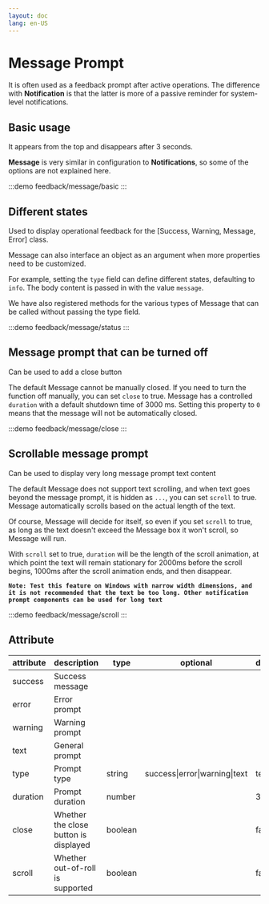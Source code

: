 ```yaml
---
layout: doc
lang: en-US
---
```


# Message Prompt

It is often used as a feedback prompt after active operations. The difference with **Notification** is that the latter is more of a passive reminder for system-level notifications.

## Basic usage

It appears from the top and disappears after 3 seconds.

**Message** is very similar in configuration to **Notifications**, so some of the options are not explained here.

:::demo
feedback/message/basic
:::

## Different states

Used to display operational feedback for the [Success, Warning, Message, Error] class.

Message can also interface an object as an argument when more properties need to be customized.

For example, setting the `type` field can define different states, defaulting to `info`. The body content is passed in with the value `message`.

We have also registered methods for the various types of Message that can be called without passing the type field.

:::demo
feedback/message/status
:::

## Message prompt that can be turned off

Can be used to add a close button

The default Message cannot be manually closed. If you need to turn the function off manually, you can set `close` to true. Message has a controlled `duration` with a default shutdown time of 3000 ms. Setting this property to `0` means that the message will not be automatically closed.

:::demo
feedback/message/close
:::

## Scrollable message prompt

Can be used to display very long message prompt text content

The default Message does not support text scrolling, and when text goes beyond the message prompt, it is hidden as `...`, you can set `scroll` to true. Message automatically scrolls based on the actual length of the text.

Of course, Message will decide for itself, so even if you set `scroll` to true, as long as the text doesn't exceed the Message box it won't scroll, so Message will run.

With `scroll` set to true, `duration` will be the length of the scroll animation, at which point the text will remain stationary for 2000ms before the scroll begins, 1000ms after the scroll animation ends, and then disappear.

**`Note: Test this feature on Windows with narrow width dimensions, and it is not recommended that the text be too long. Other notification prompt components can be used for long text`**

:::demo
feedback/message/scroll
:::

## Attribute

| attribute | description                           | type    | optional                      | default |
| --------- | ------------------------------------- | ------- | ----------------------------- | ------- |
| success   | Success message                       |         |                               |         |
| error     | Error prompt                          |         |                               |         |
| warning   | Warning prompt                        |         |                               |         |
| text      | General prompt                        |         |                               |         |
| type      | Prompt type                           | string  | success\|error\|warning\|text | text    |
| duration  | Prompt duration                       | number  |                               | 3000    |
| close     | Whether the close button is displayed | boolean |                               | false   |
| scroll    | Whether out-of-roll is supported      | boolean |                               | false   |
